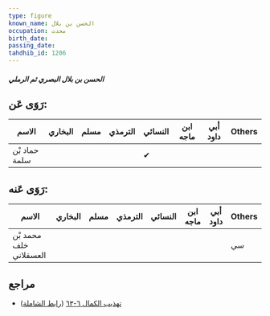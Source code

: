```yaml
---
type: figure
known_name: الحسن بن بلال
occupation: محدث
birth_date:
passing_date:
tahdhib_id: 1206
---
```

##### الحسن بن بلال البصري ثم الرملي

## رَوَى عَن:
| الاسم         | البخاري | مسلم | الترمذي | النسائي | ابن ماجه | أبي داود | Others |
| ------------- | ------- | ---- | ------- | ------- | -------- | -------- | ------ |
| حماد بْن سلمة |         |      |         | ✔       |          |          |        |
## رَوَى عَنه:
| الاسم                  | البخاري | مسلم | الترمذي | النسائي | ابن ماجه | أبي داود | Others |
| ---------------------- | ------- | ---- | ------- | ------- | -------- | -------- | ------ |
| محمد بْن خلف العسقلاني |         |      |         |         |          |          | سي     |
## مراجع
- [تهذيب الكمال ٦-٦٣](obsidian://open?vault=Tahdhib-al-Kamal&file=Figures/١٢٠٦-الحسن%20بن%20بلال%20البصري%20ثم%20الرملي) ([رابط الشاملة](https://shamela.ws/book/3722/2727))